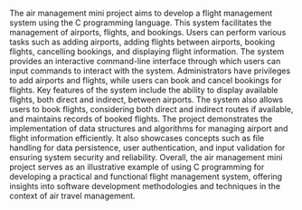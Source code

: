 The air management mini project aims to develop a flight management system using the C programming language. This system facilitates the management of airports, flights, and bookings. Users can perform various tasks such as adding airports, adding flights between airports, booking flights, cancelling bookings, and displaying flight information.
The system provides an interactive command-line interface through which users can input commands to interact with the system. Administrators have privileges to add airports and flights, while users can book and cancel bookings for flights.
Key features of the system include the ability to display available flights, both direct and indirect, between airports. The system also allows users to book flights, considering both direct and indirect routes if available, and maintains records of booked flights.
The project demonstrates the implementation of data structures and algorithms for managing airport and flight information efficiently. It also showcases concepts such as file handling for data persistence, user authentication, and input validation for ensuring system security and reliability.
Overall, the air management mini project serves as an illustrative example of using C programming for developing a practical and functional flight management system, offering insights into software development methodologies and techniques in the context of air travel management.
